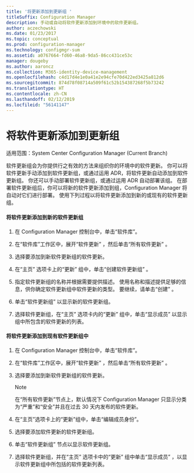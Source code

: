 ```yaml
---
title: '将更新添加到更新组 '
titleSuffix: Configuration Manager
description: 手动或自动将软件更新添加到环境中的软件更新组。
author: aczechowski
ms.date: 01/23/2017
ms.topic: conceptual
ms.prod: configuration-manager
ms.technology: configmgr-sum
ms.assetid: a0767664-fd60-46a8-9da5-86cc431ce53c
manager: dougeby
ms.author: aaroncz
ms.collection: M365-identity-device-management
ms.openlocfilehash: c4d17d4e1e0a41e2e94cfe70d422ed3425a812d6
ms.sourcegitcommit: 874d78f08714a509f61c52b154387268f5b73242
ms.translationtype: HT
ms.contentlocale: zh-CN
ms.lasthandoff: 02/12/2019
ms.locfileid: "56141147"
---
```

# <a name="add-software-updates-to-an-update-group"></a>将软件更新添加到更新组  

适用范围：System Center Configuration Manager (Current Branch)

 软件更新组会为你提供行之有效的方法来组织你的环境中的软件更新。 你可以将软件更新手动添加到软件更新组，或通过运用 ADR，将软件更新自动添加到软件更新组。 你还可以手动部署软件更新组，或通过运用 ADR 自动部署该组。 在部署软件更新组后，你可以将新的软件更新添加到组，Configuration Manager 将自动对它们进行部署。 使用下列过程以将软件更新添加到新的或现有的软件更新组。  

#### <a name="to-add-software-updates-to-a-new-software-update-group"></a>将软件更新添加到新的软件更新组  

1.  在 Configuration Manager 控制台中，单击“软件库”。  

2.  在“软件库”工作区中，展开“软件更新” ，然后单击“所有软件更新” 。  

3.  选择要添加到新软件更新组的软件更新。  

4.  在“主页”  选项卡上的“更新”  组中，单击“创建软件更新组” 。  

5.  指定软件更新组的名称并根据需要提供描述。 使用名称和描述提供足够的信息，供你确定软件更新组中软件更新的类型。 要继续，请单击“创建” 。  

6.  单击“软件更新组”  以显示新的软件更新组。  

7.  选择软件更新组，在“主页”  选项卡内的“更新”  组中，单击“显示成员”  以显示组中所包含的软件更新的列表。  

#### <a name="to-add-software-updates-to-an-existing-software-update-group"></a>将软件更新添加到现有软件更新组中  

1.  在 Configuration Manager 控制台中，单击“软件库”。  

2.  在“软件库”工作区中，展开“软件更新” ，然后单击“所有软件更新” 。  

3.  选择要添加到新软件更新组的软件更新。  

    > [!NOTE]  
    >  在“所有软件更新”节点上，默认情况下 Configuration Manager 只显示分类为“严重”和“安全”并且在过去 30 天内发布的软件更新。  

4.  在“主页”选项卡上的“更新”组中，单击“编辑成员身份”。  

5.  选择要添加软件更新的软件更新组。  

6.  单击“软件更新组”  节点以显示软件更新组。  

7.  选择软件更新组，并在“主页”  选项卡中的“更新”  组中单击“显示成员”  ，以显示软件更新组中所包括的软件更新列表。  
